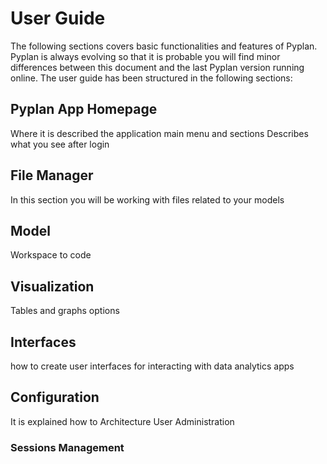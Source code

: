 # User Guide

The following sections covers basic functionalities and features of Pyplan.
Pyplan is always evolving so that it is probable you will find minor differences between this document and the last Pyplan version running online.
The user guide has been structured in the following sections:
## Pyplan App Homepage
Where it is described the application main menu and sections Describes what you see after login

## File Manager
In this section you will be working with files related to your models

## Model
Workspace to code

## Visualization
Tables and graphs options

## Interfaces
how to create user interfaces for interacting with data analytics apps

## Configuration
It is explained how to 
Architecture
User Administration
### Sessions Management
<!--stackedit_data:
eyJoaXN0b3J5IjpbMTczMjUyOTI5NiwtMTI3MzQ3NjQ2MCwtMT
gwMjMwMzU4NF19
-->